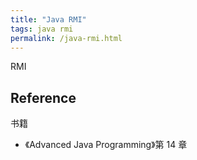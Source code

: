 ```yaml
---
title: "Java RMI"
tags: java rmi
permalink: /java-rmi.html
---
```


RMI

## Reference

书籍

- 《Advanced Java Programming》第 14 章
